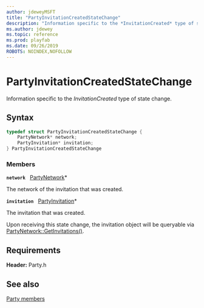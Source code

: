 ```yaml
---
author: jdeweyMSFT
title: "PartyInvitationCreatedStateChange"
description: "Information specific to the *InvitationCreated* type of state change."
ms.author: jdewey
ms.topic: reference
ms.prod: playfab
ms.date: 09/26/2019
ROBOTS: NOINDEX,NOFOLLOW
---
```


# PartyInvitationCreatedStateChange  

Information specific to the *InvitationCreated* type of state change.  

## Syntax  
  
```cpp
typedef struct PartyInvitationCreatedStateChange {  
    PartyNetwork* network;  
    PartyInvitation* invitation;  
} PartyInvitationCreatedStateChange  
```
  
### Members  
  
**`network`** &nbsp; [PartyNetwork](../classes/PartyNetwork/partynetwork.md)*  
  
The network of the invitation that was created.
  
**`invitation`** &nbsp; [PartyInvitation](../classes/PartyInvitation/partyinvitation.md)*  
  
The invitation that was created.
  
Upon receiving this state change, the invitation object will be queryable via [PartyNetwork::GetInvitations()](../classes/PartyNetwork/methods/partynetwork_getinvitations.md).
  
  
## Requirements  
  
**Header:** Party.h
  
## See also  
[Party members](../party_members.md)  

  
  

